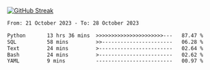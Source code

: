 [![GitHub Streak](https://streak-stats.demolab.com?user=renren-017&theme=sea&hide_border=true&background=DD272700)](https://git.io/streak-stats)

<!--START_SECTION:waka-->

```txt
From: 21 October 2023 - To: 28 October 2023

Python       13 hrs 36 mins  >>>>>>>>>>>>>>>>>>>>>>---   87.47 %
SQL          58 mins         >>-----------------------   06.28 %
Text         24 mins         >------------------------   02.64 %
Bash         24 mins         >------------------------   02.62 %
YAML         9 mins          -------------------------   00.97 %
```

<!--END_SECTION:waka-->
